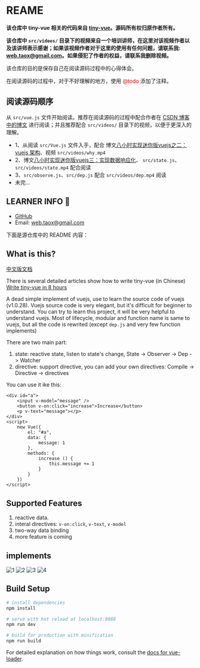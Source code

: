 # REAME

**该仓库中 tiny-vue 相关的代码来自 [tiny-vue](https://github.com/lihongxun945/tiny-vue)。源码所有权归原作者所有。**

**该仓库中 `src/videos/` 目录下的视频来自一个培训讲师，在这里对该视频作者以及该讲师表示感谢；如果该视频作者对于这里的使用有任何问题，请联系我: <web.taox@gmail.com>。如果侵犯了作者的权益，请联系我删除视频。**

该仓库的目的是保存自己在阅读源码过程中的心得体会。

在阅读源码的过程中，对于不好理解的地方，使用 <span style="color: red;">@todo</span> 添加了注释。

## 阅读源码顺序

从 `src/vue.js` 文件开始阅读。推荐在阅读源码的过程中配合作者在 [CSDN 博客中的博文](http://blog.csdn.net/lihongxun945/article/category/7259172) 进行阅读；并且推荐配合 `src/videos/` 目录下的视频，以便于更深入的理解。

* 1、从阅读 `src/Vue.js` 文件入手，配合 博文[八小时实现迷你版vuejs之二：vuejs 架构](http://blog.csdn.net/lihongxun945/article/details/78396197)、视频 `src/videos/why.mp4`
* 2、博文[八小时实现迷你版vuejs三：实现数据响应化](http://blog.csdn.net/lihongxun945/article/details/78415262)、 `src/state.js`、`src/videos/state.mp4` 配合阅读
* 3、`src/observe.js`、`src/dep.js` 配合 `src/videos/dep.mp4` 阅读
* 未完...

## LEARNER INFO 🐌

* [GitHub](https://github.com/Tao-Quixote)
* Email: <web.taox@gmail.com>

下面是源仓库中的 README 内容：

## What is this?

[中文版文档](./README.cn.md)

There is several detailed articles show how to write tiny-vue (in Chinese) [Write tiny-vue in 8 hours](http://blog.csdn.net/lihongxun945/article/category/7259172)

A dead simple implement of vuejs, use to learn the source code of vuejs (v1.0.28).
Vuejs source code is very elegant, but it's difficult for beginner to understand. You can try to learn this project, it will be very helpful to understand vuejs.
Most of lifecycle, modular and function name is same to vuejs, but all the code is rewrited (except `dep.js` and very few function implements)

There are two main part:

1. state: reactive state, listen to state's change, State -> Observer -> Dep -> Watcher
2. directive: support directive, you can add your own directives: Compile -> Directive -> directives

You can use it ike this:

```
<div id="a">
	<input v-model="message" />
	<button v-on:click="increase">Increase</button>
	<p v-text="message"></p>
</div>
<script>
	new Vue({
		el: "#a",
		data: {
			message: 1
		},
		methods: {
			increase () {
				this.message += 1
			}
		}
	})
</script>
```

## Supported Features

1. reactive data.
2. interal directives: `v-on:click`, `v-text`, `v-model`
3. two-way data binding
4. more feature is coming

## implements

![1](./imgs/1.png)
![2](./imgs/2.png)
![3](./imgs/3.png)
![4](./imgs/4.png)

## Build Setup

``` bash
# install dependencies
npm install

# serve with hot reload at localhost:8080
npm run dev

# build for production with minification
npm run build
```

For detailed explanation on how things work, consult the [docs for vue-loader](http://vuejs.github.io/vue-loader).

